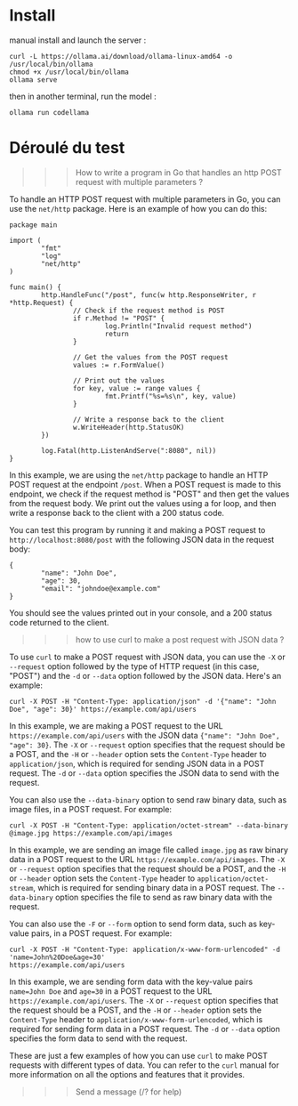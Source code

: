 # Install

manual install and launch the server :

    curl -L https://ollama.ai/download/ollama-linux-amd64 -o /usr/local/bin/ollama
    chmod +x /usr/local/bin/ollama
    ollama serve

then in another terminal, run the model :

    ollama run codellama

# Déroulé du test

>>> How to write a program in Go that handles an http POST request with multiple parameters ?

To handle an HTTP POST request with multiple parameters in Go, you can use the `net/http` package. Here is an example of
how you can do this:
```
package main

import (
        "fmt"
        "log"
        "net/http"
)

func main() {
        http.HandleFunc("/post", func(w http.ResponseWriter, r *http.Request) {
                // Check if the request method is POST
                if r.Method != "POST" {
                        log.Println("Invalid request method")
                        return
                }

                // Get the values from the POST request
                values := r.FormValue()

                // Print out the values
                for key, value := range values {
                        fmt.Printf("%s=%s\n", key, value)
                }

                // Write a response back to the client
                w.WriteHeader(http.StatusOK)
        })

        log.Fatal(http.ListenAndServe(":8080", nil))
}
```
In this example, we are using the `net/http` package to handle an HTTP POST request at the endpoint `/post`. When a POST
request is made to this endpoint, we check if the request method is "POST" and then get the values from the request
body. We print out the values using a for loop, and then write a response back to the client with a 200 status code.

You can test this program by running it and making a POST request to `http://localhost:8080/post` with the following
JSON data in the request body:
```
{
        "name": "John Doe",
        "age": 30,
        "email": "johndoe@example.com"
}
```
You should see the values printed out in your console, and a 200 status code returned to the client.

>>> how to use curl to make a post request with JSON data ?

To use `curl` to make a POST request with JSON data, you can use the `-X` or `--request` option followed by the type of
HTTP request (in this case, "POST") and the `-d` or `--data` option followed by the JSON data. Here's an example:
```
curl -X POST -H "Content-Type: application/json" -d '{"name": "John Doe", "age": 30}' https://example.com/api/users
```
In this example, we are making a POST request to the URL `https://example.com/api/users` with the JSON data `{"name":
"John Doe", "age": 30}`. The `-X` or `--request` option specifies that the request should be a POST, and the `-H` or
`--header` option sets the `Content-Type` header to `application/json`, which is required for sending JSON data in a
POST request. The `-d` or `--data` option specifies the JSON data to send with the request.

You can also use the `--data-binary` option to send raw binary data, such as image files, in a POST request. For
example:
```
curl -X POST -H "Content-Type: application/octet-stream" --data-binary @image.jpg https://example.com/api/images
```
In this example, we are sending an image file called `image.jpg` as raw binary data in a POST request to the URL
`https://example.com/api/images`. The `-X` or `--request` option specifies that the request should be a POST, and the
`-H` or `--header` option sets the `Content-Type` header to `application/octet-stream`, which is required for sending
binary data in a POST request. The `--data-binary` option specifies the file to send as raw binary data with the
request.

You can also use the `-F` or `--form` option to send form data, such as key-value pairs, in a POST request. For example:
```
curl -X POST -H "Content-Type: application/x-www-form-urlencoded" -d 'name=John%20Doe&age=30'
https://example.com/api/users
```
In this example, we are sending form data with the key-value pairs `name=John Doe` and `age=30` in a POST request to the
URL `https://example.com/api/users`. The `-X` or `--request` option specifies that the request should be a POST, and the
`-H` or `--header` option sets the `Content-Type` header to `application/x-www-form-urlencoded`, which is required for
sending form data in a POST request. The `-d` or `--data` option specifies the form data to send with the request.

These are just a few examples of how you can use `curl` to make POST requests with different types of data. You can
refer to the `curl` manual for more information on all the options and features that it provides.

>>> Send a message (/? for help)

